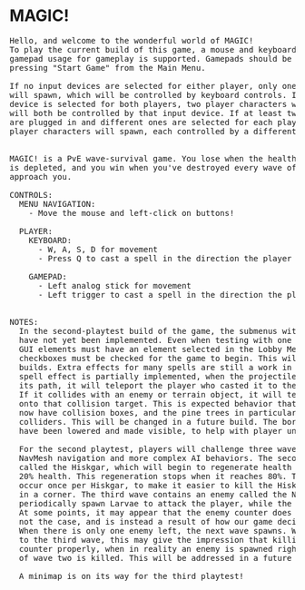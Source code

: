 # MAGIC!
<pre>
Hello, and welcome to the wonderful world of MAGIC!
To play the current build of this game, a mouse and keyboard are required, but
gamepad usage for gameplay is supported. Gamepads should be plugged in before
pressing "Start Game" from the Main Menu.

If no input devices are selected for either player, only one player character
will spawn, which will be controlled by keyboard controls. If the same input
device is selected for both players, two player characters will spawn, and
will both be controlled by that input device. If at least two input devices
are plugged in and different ones are selected for each player, then two
player characters will spawn, each controlled by a different input device.


MAGIC! is a PvE wave-survival game. You lose when the health of both player characters
is depleted, and you win when you've destroyed every wave of enemies that dares to
approach you.

CONTROLS:
  MENU NAVIGATION:
    - Move the mouse and left-click on buttons!
    
  PLAYER:
    KEYBOARD:
      - W, A, S, D for movement
      - Press Q to cast a spell in the direction the player is facing
      
    GAMEPAD:
      - Left analog stick for movement
      - Left trigger to cast a spell in the direction the player is facing
    
	
NOTES:
  In the second-playtest build of the game, the submenus within the Options menu
  have not yet been implemented. Even when testing with one player, both player
  GUI elements must have an element selected in the Lobby Menu, and both Ready
  checkboxes must be checked for the game to begin. This will be changed in future
  builds. Extra effects for many spells are still a work in progress. The lightning
  spell effect is partially implemented, when the projectile has finished travelling
  its path, it will teleport the player who casted it to the projectile's end location.
  If it collides with an enemy or terrain object, it will teleport the player directly
  onto that collision target. This is expected behavior that will be patched out. Trees
  now have collision boxes, and the pine trees in particular have deceptively large
  colliders. This will be changed in a future build. The borders surrounding the play area
  have been lowered and made visible, to help with player understanding.
  
  For the second playtest, players will challenge three waves of enemies which implement
  NavMesh navigation and more complex AI behaviors. The second wave contains an enemy
  called the Hiskgar, which will begin to regenerate health and run away once it reaches
  20% health. This regeneration stops when it reaches 80%. This regeneration can only
  occur once per Hiskgar, to make it easier to kill the Hiskgar without having to trap it
  in a corner. The third wave contains an enemy called the Nquelsnaak which will
  periodically spawn Larvae to attack the player, while the Nquelsnaak continues to wander.
  At some points, it may appear that the enemy counter does not decrease properly. This is
  not the case, and is instead a result of how our game decides when to spawn the next wave.
  When there is only one enemy left, the next wave spawns. When moving from the second wave
  to the third wave, this may give the impression that killing an enemy did not decrease the
  counter properly, when in reality an enemy is spawned right as the second-to last enemy
  of wave two is killed. This will be addressed in a future build for clarity.
  
  A minimap is on its way for the third playtest!
</pre>